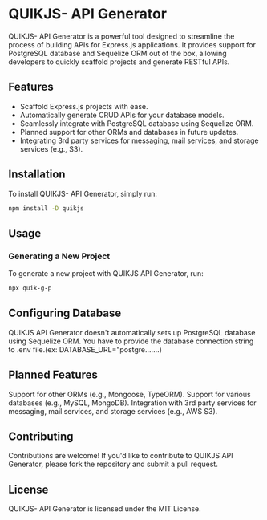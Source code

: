 # QUIKJS- API Generator

QUIKJS- API Generator is a powerful tool designed to streamline the process of building APIs for Express.js applications. It provides support for PostgreSQL database and Sequelize ORM out of the box, allowing developers to quickly scaffold projects and generate RESTful APIs.

## Features

- Scaffold Express.js projects with ease.
- Automatically generate CRUD APIs for your database models.
- Seamlessly integrate with PostgreSQL database using Sequelize ORM.
- Planned support for other ORMs and databases in future updates.
- Integrating 3rd party services for messaging, mail services, and storage services (e.g., S3).

## Installation

To install QUIKJS- API Generator, simply run:

```bash
npm install -D quikjs
```

## Usage

### Generating a New Project

To generate a new project with QUIKJS API Generator, run:

```bash
npx quik-g-p
```

<!-- ## Generating APIs -

Once your project is set up, you can generate APIs for your models using the following command:

```bash
npx quikjs-g-m
``` -->

## Configuring Database

QUIKJS API Generator doesn't automatically sets up PostgreSQL database using Sequelize ORM. You have to provide the database connection string to .env file.(ex: DATABASE_URL="postgre.......)

## Planned Features

Support for other ORMs (e.g., Mongoose, TypeORM).
Support for various databases (e.g., MySQL, MongoDB).
Integration with 3rd party services for messaging, mail services, and storage services (e.g., AWS S3).

## Contributing

Contributions are welcome! If you'd like to contribute to QUIKJS API Generator, please fork the repository and submit a pull request.

## License

QUIKJS- API Generator is licensed under the MIT License.
